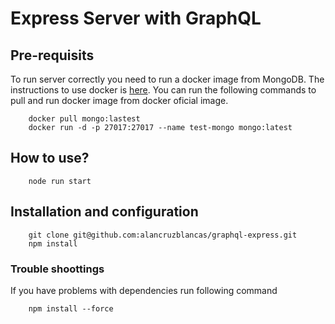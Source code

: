 # Express Server with GraphQL

## Pre-requisits
To run server correctly you need to run a docker image from MongoDB.
The instructions to use docker is [here](https://docs.docker.com/engine/install/). 
You can run the following commands to pull and run docker image from docker oficial image.

```
    docker pull mongo:lastest
    docker run -d -p 27017:27017 --name test-mongo mongo:latest

```

## How to use?

```
    node run start
```

## Installation and configuration
```
    git clone git@github.com:alancruzblancas/graphql-express.git
    npm install
```

### Trouble shoottings
If you have problems with dependencies run following command
```
    npm install --force
```